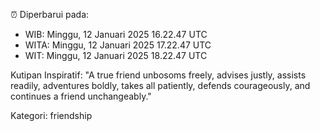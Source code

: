 ⏰ Diperbarui pada:
- WIB: Minggu, 12 Januari 2025 16.22.47 UTC
- WITA: Minggu, 12 Januari 2025 17.22.47 UTC
- WIT: Minggu, 12 Januari 2025 18.22.47 UTC

Kutipan Inspiratif:
"A true friend unbosoms freely, advises justly, assists readily, adventures boldly, takes all patiently, defends courageously, and continues a friend unchangeably."


Kategori: friendship

